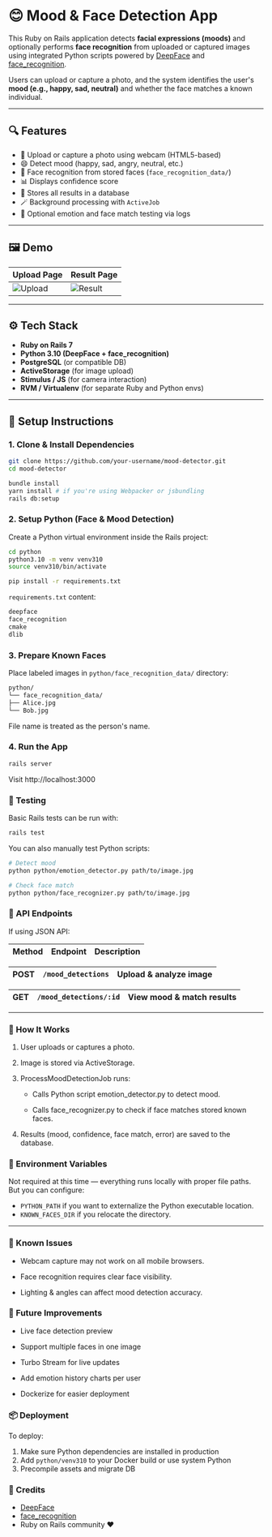 # 😊 Mood & Face Detection App

This Ruby on Rails application detects **facial expressions (moods)** and optionally performs **face recognition** from uploaded or captured images using integrated Python scripts powered by [DeepFace](https://github.com/serengil/deepface) and [face_recognition](https://github.com/ageitgey/face_recognition).

Users can upload or capture a photo, and the system identifies the user's **mood (e.g., happy, sad, neutral)** and whether the face matches a known individual.

---

## 🔍 Features

- 📸 Upload or capture a photo using webcam (HTML5-based)
- 😄 Detect mood (happy, sad, angry, neutral, etc.)
- 🧠 Face recognition from stored faces (`face_recognition_data/`)
- 📊 Displays confidence score
- 💾 Stores all results in a database
- 🪄 Background processing with `ActiveJob`
- 🧪 Optional emotion and face match testing via logs

---

## 🖼️ Demo

| Upload Page                | Result Page                |
| -------------------------- | -------------------------- |
| ![Upload](docs/upload.png) | ![Result](docs/result.png) |

---

## ⚙️ Tech Stack

- **Ruby on Rails 7**
- **Python 3.10 (DeepFace + face_recognition)**
- **PostgreSQL** (or compatible DB)
- **ActiveStorage** (for image upload)
- **Stimulus / JS** (for camera interaction)
- **RVM / Virtualenv** (for separate Ruby and Python envs)

---

## 🚀 Setup Instructions

### 1. Clone & Install Dependencies

```bash
git clone https://github.com/your-username/mood-detector.git
cd mood-detector

bundle install
yarn install # if you're using Webpacker or jsbundling
rails db:setup
```

### 2. Setup Python (Face & Mood Detection)

Create a Python virtual environment inside the Rails project:

```bash
cd python
python3.10 -m venv venv310
source venv310/bin/activate

pip install -r requirements.txt
```

`requirements.txt` content:

```txt
deepface
face_recognition
cmake
dlib

```

### 3. Prepare Known Faces

Place labeled images in `python/face_recognition_data/` directory:

```markdown
python/
└── face_recognition_data/
├── Alice.jpg
└── Bob.jpg
```

File name is treated as the person's name.

### 4. Run the App

```bash
rails server
```

Visit http://localhost:3000

### 🧪 Testing

Basic Rails tests can be run with:

```bash
rails test
```

You can also manually test Python scripts:

```bash
# Detect mood
python python/emotion_detector.py path/to/image.jpg

# Check face match
python python/face_recognizer.py path/to/image.jpg

```

### 📡 API Endpoints

If using JSON API:

| Method | Endpoint | Description |
| ------ | -------- | ----------- |

| POST | `/mood_detections` | Upload & analyze image |
| ---- | ------------------ | ---------------------- |

| GET | `/mood_detections/:id` | View mood & match results |
| --- | ---------------------- | ------------------------- |

---

### 🎯 How It Works

1. User uploads or captures a photo.

2. Image is stored via ActiveStorage.

3. ProcessMoodDetectionJob runs:

   - Calls Python script emotion_detector.py to detect mood.

   - Calls face_recognizer.py to check if face matches stored known faces.

4. Results (mood, confidence, face match, error) are saved to the database.

### 🔐 Environment Variables

Not required at this time — everything runs locally with proper file paths. But you can configure:

- `PYTHON_PATH` if you want to externalize the Python executable location.
- `KNOWN_FACES_DIR` if you relocate the directory.

---

### 🧩 Known Issues

- Webcam capture may not work on all mobile browsers.

- Face recognition requires clear face visibility.

- Lighting & angles can affect mood detection accuracy.

### 🚧 Future Improvements

- Live face detection preview

- Support multiple faces in one image

- Turbo Stream for live updates

- Add emotion history charts per user

- Dockerize for easier deployment

### 📦 Deployment

To deploy:

1.  Make sure Python dependencies are installed in production
2.  Add `python/venv310` to your Docker build or use system Python
3.  Precompile assets and migrate DB

### 🙌 Credits

- [DeepFace](https://github.com/serengil/deepface)
- [face_recognition](https://github.com/ageitgey/face_recognition)
- Ruby on Rails community ❤️
